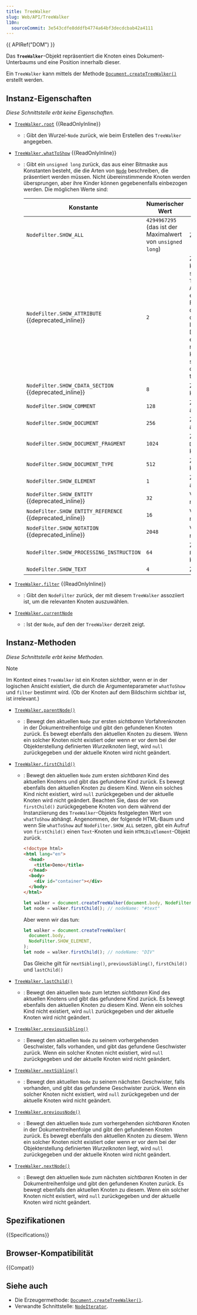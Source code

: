 ```yaml
---
title: TreeWalker
slug: Web/API/TreeWalker
l10n:
  sourceCommit: 3e543cdfe8dddfb4774a64bf3decdcbab42a4111
---
```


{{ APIRef("DOM") }}

Das **`TreeWalker`**-Objekt repräsentiert die Knoten eines Dokument-Unterbaums und eine Position innerhalb dieser.

Ein `TreeWalker` kann mittels der Methode [`Document.createTreeWalker()`](/de/docs/Web/API/Document/createTreeWalker) erstellt werden.

## Instanz-Eigenschaften

_Diese Schnittstelle erbt keine Eigenschaften._

- [`TreeWalker.root`](/de/docs/Web/API/TreeWalker/root) {{ReadOnlyInline}}
  - : Gibt den Wurzel-`Node` zurück, wie beim Erstellen des `TreeWalker` angegeben.
- [`TreeWalker.whatToShow`](/de/docs/Web/API/TreeWalker/whatToShow) {{ReadOnlyInline}}

  - : Gibt ein `unsigned long` zurück, das aus einer Bitmaske aus Konstanten besteht, die die Arten von [`Node`](/de/docs/Web/API/Node) beschreiben, die präsentiert werden müssen. Nicht übereinstimmende Knoten werden übersprungen, aber ihre Kinder können gegebenenfalls einbezogen werden. Die möglichen Werte sind:

    | Konstante                                                | Numerischer Wert                                           | Beschreibung                                                                                                                                                                                                                                                                                                                                                              |
    | -------------------------------------------------------- | ---------------------------------------------------------- | ------------------------------------------------------------------------------------------------------------------------------------------------------------------------------------------------------------------------------------------------------------------------------------------------------------------------------------------------------------------------- |
    | `NodeFilter.SHOW_ALL`                                    | `4294967295` (das ist der Maximalwert von `unsigned long`) | Zeigt alle Knoten an.                                                                                                                                                                                                                                                                                                                                                     |
    | `NodeFilter.SHOW_ATTRIBUTE` {{deprecated_inline}}        | `2`                                                        | Zeigt Attribut-`Attr`-Knoten an. Dies ist nur sinnvoll, wenn ein `TreeWalker` mit einem `Attr`-Knoten als Wurzel erstellt wird. In diesem Fall bedeutet es, dass der Attributknoten in der ersten Position der Iteration oder Durchquerung erscheint. Da Attribute niemals Kinder anderer Knoten sind, erscheinen sie nicht, wenn über den Dokumentbaum traversiert wird. |
    | `NodeFilter.SHOW_CDATA_SECTION` {{deprecated_inline}}    | `8`                                                        | Zeigt `CDATASection`-Knoten an.                                                                                                                                                                                                                                                                                                                                           |
    | `NodeFilter.SHOW_COMMENT`                                | `128`                                                      | Zeigt `Comment`-Knoten an.                                                                                                                                                                                                                                                                                                                                                |
    | `NodeFilter.SHOW_DOCUMENT`                               | `256`                                                      | Zeigt `Document`-Knoten an.                                                                                                                                                                                                                                                                                                                                               |
    | `NodeFilter.SHOW_DOCUMENT_FRAGMENT`                      | `1024`                                                     | Zeigt `DocumentFragment`-Knoten an.                                                                                                                                                                                                                                                                                                                                       |
    | `NodeFilter.SHOW_DOCUMENT_TYPE`                          | `512`                                                      | Zeigt `DocumentType`-Knoten an.                                                                                                                                                                                                                                                                                                                                           |
    | `NodeFilter.SHOW_ELEMENT`                                | `1`                                                        | Zeigt `Element`-Knoten an.                                                                                                                                                                                                                                                                                                                                                |
    | `NodeFilter.SHOW_ENTITY` {{deprecated_inline}}           | `32`                                                       | Veraltet, nicht mehr nutzbar.                                                                                                                                                                                                                                                                                                                                             |
    | `NodeFilter.SHOW_ENTITY_REFERENCE` {{deprecated_inline}} | `16`                                                       | Veraltet, nicht mehr nutzbar.                                                                                                                                                                                                                                                                                                                                             |
    | `NodeFilter.SHOW_NOTATION` {{deprecated_inline}}         | `2048`                                                     | Veraltet, nicht mehr nutzbar.                                                                                                                                                                                                                                                                                                                                             |
    | `NodeFilter.SHOW_PROCESSING_INSTRUCTION`                 | `64`                                                       | Zeigt `ProcessingInstruction`-Knoten an.                                                                                                                                                                                                                                                                                                                                  |
    | `NodeFilter.SHOW_TEXT`                                   | `4`                                                        | Zeigt `Text`-Knoten an.                                                                                                                                                                                                                                                                                                                                                   |

- [`TreeWalker.filter`](/de/docs/Web/API/TreeWalker/filter) {{ReadOnlyInline}}
  - : Gibt den `NodeFilter` zurück, der mit diesem `TreeWalker` assoziiert ist, um die relevanten Knoten auszuwählen.
- [`TreeWalker.currentNode`](/de/docs/Web/API/TreeWalker/currentNode)
  - : Ist der `Node`, auf den der `TreeWalker` derzeit zeigt.

## Instanz-Methoden

_Diese Schnittstelle erbt keine Methoden._

> [!NOTE]
> Im Kontext eines `TreeWalker` ist ein Knoten _sichtbar_, wenn er in der logischen Ansicht existiert, die durch die Argumenteparameter `whatToShow` und `filter` bestimmt wird. (Ob der Knoten auf dem Bildschirm sichtbar ist, ist irrelevant.)

- [`TreeWalker.parentNode()`](/de/docs/Web/API/TreeWalker/parentNode)
  - : Bewegt den aktuellen `Node` zur ersten _sichtbaren_ Vorfahrenknoten in der Dokumentreihenfolge und gibt den gefundenen Knoten zurück. Es bewegt ebenfalls den aktuellen Knoten zu diesem. Wenn ein solcher Knoten nicht existiert oder wenn er vor dem bei der Objekterstellung definierten _Wurzelknoten_ liegt, wird `null` zurückgegeben und der aktuelle Knoten wird nicht geändert.
- [`TreeWalker.firstChild()`](/de/docs/Web/API/TreeWalker/firstChild)

  - : Bewegt den aktuellen `Node` zum ersten _sichtbaren_ Kind des aktuellen Knotens und gibt das gefundene Kind zurück. Es bewegt ebenfalls den aktuellen Knoten zu diesem Kind. Wenn ein solches Kind nicht existiert, wird `null` zurückgegeben und der aktuelle Knoten wird nicht geändert. Beachten Sie, dass der von `firstChild()` zurückgegebene Knoten von dem während der Instanziierung des `TreeWalker`-Objekts festgelegten Wert von `whatToShow` abhängt. Angenommen, der folgende HTML-Baum und wenn Sie `whatToShow` auf `NodeFilter.SHOW_ALL` setzen, gibt ein Aufruf von `firstChild()` einen `Text`-Knoten und kein `HTMLDivElement`-Objekt zurück.

    ```html
    <!doctype html>
    <html lang="en">
      <head>
        <title>Demo</title>
      </head>
      <body>
        <div id="container"></div>
      </body>
    </html>
    ```

    ```js
    let walker = document.createTreeWalker(document.body, NodeFilter.SHOW_ALL);
    let node = walker.firstChild(); // nodeName: "#text"
    ```

    Aber wenn wir das tun:

    ```js
    let walker = document.createTreeWalker(
      document.body,
      NodeFilter.SHOW_ELEMENT,
    );
    let node = walker.firstChild(); // nodeName: "DIV"
    ```

    Das Gleiche gilt für `nextSibling()`, `previousSibling()`, `firstChild()` und `lastChild()`

- [`TreeWalker.lastChild()`](/de/docs/Web/API/TreeWalker/lastChild)
  - : Bewegt den aktuellen `Node` zum letzten _sichtbaren_ Kind des aktuellen Knotens und gibt das gefundene Kind zurück. Es bewegt ebenfalls den aktuellen Knoten zu diesem Kind. Wenn ein solches Kind nicht existiert, wird `null` zurückgegeben und der aktuelle Knoten wird nicht geändert.
- [`TreeWalker.previousSibling()`](/de/docs/Web/API/TreeWalker/previousSibling)
  - : Bewegt den aktuellen `Node` zu seinem vorhergehenden Geschwister, falls vorhanden, und gibt das gefundene Geschwister zurück. Wenn ein solcher Knoten nicht existiert, wird `null` zurückgegeben und der aktuelle Knoten wird nicht geändert.
- [`TreeWalker.nextSibling()`](/de/docs/Web/API/TreeWalker/nextSibling)
  - : Bewegt den aktuellen `Node` zu seinem nächsten Geschwister, falls vorhanden, und gibt das gefundene Geschwister zurück. Wenn ein solcher Knoten nicht existiert, wird `null` zurückgegeben und der aktuelle Knoten wird nicht geändert.
- [`TreeWalker.previousNode()`](/de/docs/Web/API/TreeWalker/previousNode)
  - : Bewegt den aktuellen `Node` zum vorhergehenden _sichtbaren_ Knoten in der Dokumentreihenfolge und gibt den gefundenen Knoten zurück. Es bewegt ebenfalls den aktuellen Knoten zu diesem. Wenn ein solcher Knoten nicht existiert oder wenn er vor dem bei der Objekterstellung definierten _Wurzelknoten_ liegt, wird `null` zurückgegeben und der aktuelle Knoten wird nicht geändert.
- [`TreeWalker.nextNode()`](/de/docs/Web/API/TreeWalker/nextNode)
  - : Bewegt den aktuellen `Node` zum nächsten _sichtbaren_ Knoten in der Dokumentreihenfolge und gibt den gefundenen Knoten zurück. Es bewegt ebenfalls den aktuellen Knoten zu diesem. Wenn ein solcher Knoten nicht existiert, wird `null` zurückgegeben und der aktuelle Knoten wird nicht geändert.

## Spezifikationen

{{Specifications}}

## Browser-Kompatibilität

{{Compat}}

## Siehe auch

- Die Erzeugermethode: [`Document.createTreeWalker()`](/de/docs/Web/API/Document/createTreeWalker).
- Verwandte Schnittstelle: [`NodeIterator`](/de/docs/Web/API/NodeIterator).
